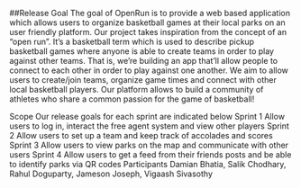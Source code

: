 ##Release Goal
The goal of OpenRun is to provide a web based application which allows users to organize basketball games at their local parks on an user friendly platform. Our project takes inspiration from the concept of an “open run”. It’s a basketball term which is used to describe pickup basketball games where anyone is able to create teams in order to play against other teams. That is, we’re building an app that’ll allow people to connect to each other in order to play against one another. We aim to allow users to create/join teams, organize game times and connect with other local basketball players. Our platform allows to build a community of athletes who share a common passion for the game of basketball!

Scope
Our release goals for each sprint are indicated below
	Sprint 1
Allow users to log in, interact the free agent system and view other players
	Sprint 2
Allow users to set up a team and keep track of accolades and scores
	Sprint 3
Allow users to view parks on the map and communicate with other users
	Sprint 4
Allow users to get a feed from their friends posts and be able to identify parks via QR codes
Participants
Damian Bhatia, Salik Chodhary, Rahul Doguparty, Jameson Joseph, Vigaash Sivasothy
